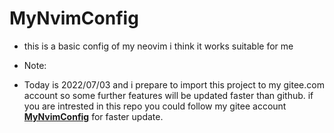 # MyNvimConfig
* this is a basic config of my neovim i think it works suitable for me

* Note:
* Today is 2022/07/03 and i prepare to import this project to my gitee.com account so some further features will be updated faster than github. if you are intrested in this repo you could follow my gitee account **[MyNvimConfig](https://gitee.com/joeowngitee/MyNvimConfig)** for faster update.

